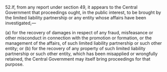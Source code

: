 52.If, from any report under section 49, it appears to the Central Government that proceedings ought, in the public interest, to be brought by the limited liability partnership or any entity whose affairs have been investigated,—

(a)	for the recovery of damages in respect of any fraud, misfeasance or other misconduct in connection with the promotion or formation, or the management of the affairs, of such limited liability partnership or such other entity; or
(b)	for the recovery of any property of such limited liability partnership or such other entity, which has been misapplied or wrongfully retained, the Central Government may itself bring proceedings for that purpose.
